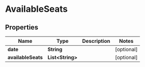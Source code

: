 # AvailableSeats

## Properties
Name | Type | Description | Notes
------------ | ------------- | ------------- | -------------
**date** | **String** |  |  [optional]
**availableSeats** | **List&lt;String&gt;** |  |  [optional]
